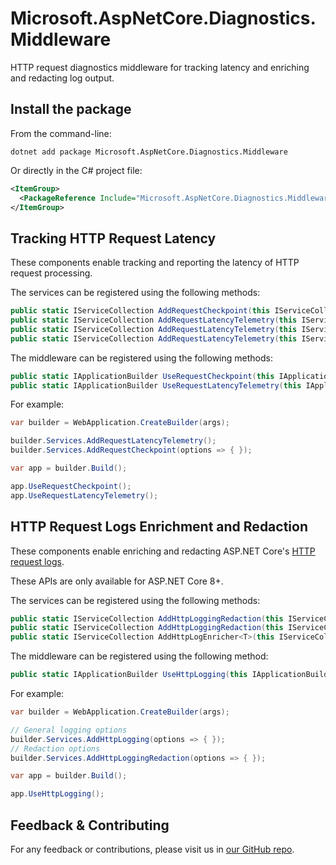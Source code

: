 # Microsoft.AspNetCore.Diagnostics.Middleware

HTTP request diagnostics middleware for tracking latency and enriching and redacting log output.

## Install the package

From the command-line:

```dotnetcli
dotnet add package Microsoft.AspNetCore.Diagnostics.Middleware
```

Or directly in the C# project file:

```xml
<ItemGroup>
  <PackageReference Include="Microsoft.AspNetCore.Diagnostics.Middleware" Version="[CURRENTVERSION]" />
</ItemGroup>
```

## Tracking HTTP Request Latency

These components enable tracking and reporting the latency of HTTP request processing.

The services can be registered using the following methods:

```csharp
public static IServiceCollection AddRequestCheckpoint(this IServiceCollection services)
public static IServiceCollection AddRequestLatencyTelemetry(this IServiceCollection services)
public static IServiceCollection AddRequestLatencyTelemetry(this IServiceCollection services, Action<RequestLatencyTelemetryOptions> configure)
public static IServiceCollection AddRequestLatencyTelemetry(this IServiceCollection services, IConfigurationSection section)
```

The middleware can be registered using the following methods:

```csharp
public static IApplicationBuilder UseRequestCheckpoint(this IApplicationBuilder builder)
public static IApplicationBuilder UseRequestLatencyTelemetry(this IApplicationBuilder builder)
```

For example:

```csharp
var builder = WebApplication.CreateBuilder(args);

builder.Services.AddRequestLatencyTelemetry();
builder.Services.AddRequestCheckpoint(options => { });

var app = builder.Build();

app.UseRequestCheckpoint();
app.UseRequestLatencyTelemetry();
```

## HTTP Request Logs Enrichment and Redaction

These components enable enriching and redacting ASP.NET Core's [HTTP request logs](https://learn.microsoft.com/aspnet/core/fundamentals/http-logging/).

These APIs are only available for ASP.NET Core 8+.

The services can be registered using the following methods:

```csharp
public static IServiceCollection AddHttpLoggingRedaction(this IServiceCollection services, Action<HeaderParsingOptions>? configure = null);
public static IServiceCollection AddHttpLoggingRedaction(this IServiceCollection services, IConfigurationSection section);
public static IServiceCollection AddHttpLogEnricher<T>(this IServiceCollection services)
```

The middleware can be registered using the following method:

```csharp
public static IApplicationBuilder UseHttpLogging(this IApplicationBuilder builder);
```

For example:

```csharp
var builder = WebApplication.CreateBuilder(args);

// General logging options
builder.Services.AddHttpLogging(options => { });
// Redaction options
builder.Services.AddHttpLoggingRedaction(options => { });

var app = builder.Build();

app.UseHttpLogging();
```

## Feedback & Contributing

For any feedback or contributions, please visit us in [our GitHub repo](https://github.com/dotnet/extensions).
